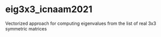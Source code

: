 # eig3x3_icnaam2021
Vectorized approach for computing eigenvalues from the list of real 3x3 symmetric matrices
